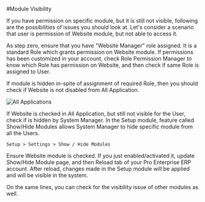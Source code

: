 <!-- add-breadcrumbs -->
#Module Visibility

If you have permission on specific module, but it is still not visible, following are the possibilities of issues you should look at. Let's consider a scenario that user is permission of Website module, but not able to access it.

As step zero, ensure that you have "Website Manager" role assigned. It is a standard Role which grants permission on Website module. If permissions has been customized in your account, check Role Permission Manager to know which Role has permission on Website, and then check if same Role is assigned to User.

If module is hidden in-spite of assignment of required Role, then you should check if Website is not disabled from All Application.

<img alt="All Applications" class="screenshot" src="/docs/assets/img/articles/module-visibility-1.gif">

If Website is checked in All Application, but still not visible for the User, check if is hidden by System Manager. In the Setup module, feature called Show/Hide Modules allows System Manager to hide specific module from all the Users.

`Setup > Settings > Show / Hide Modules`

Ensure Website module is checked. If you just enabled/activated it, update Show/Hide Module page, and then Reload tab of your Pro Enterprise ERP account. After reload, changes made in the Setup module will be applied and will be visible in the system.

On the same lines, you can check for the visibility issue of other modules as well.

<!-- markdown -->